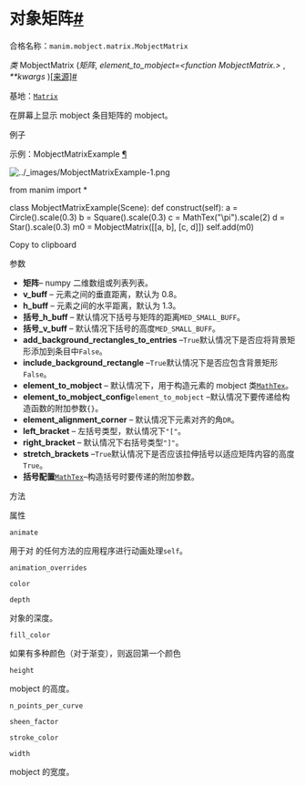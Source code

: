 # 对象矩阵[#](#mobjectmatrix "此标题的固定链接")

合格名称：`manim.mobject.matrix.MobjectMatrix`

_类_ MobjectMatrix (_矩阵_, _element_to_mobject=<function MobjectMatrix.<lambda>>_ , _\*\*kwargs_ )[\[来源\]](../_modules/manim/mobject/matrix.html#MobjectMatrix)[#](#manim.mobject.matrix.MobjectMatrix "此定义的固定链接")

基地：[`Matrix`](manim.mobject.matrix.Matrix.html#manim.mobject.matrix.Matrix "manim.mobject.matrix.Matrix")

在屏幕上显示 mobject 条目矩阵的 mobject。

例子

示例：MobjectMatrixExample [¶](#mobjectmatrixexample)

![../_images/MobjectMatrixExample-1.png](../_images/MobjectMatrixExample-1.png)

from manim import \*

class MobjectMatrixExample(Scene):
def construct(self):
a = Circle().scale(0.3)
b = Square().scale(0.3)
c = MathTex("\\pi").scale(2)
d = Star().scale(0.3)
m0 = MobjectMatrix(\[\[a, b\], \[c, d\]\])
self.add(m0)

Copy to clipboard

参数

- **矩阵**– numpy 二维数组或列表列表。
- **v_buff** – 元素之间的垂直距离，默认为 0.8。
- **h_buff** – 元素之间的水平距离，默认为 1.3。
- **括号\_h_buff** – 默认情况下括号与矩阵的距离`MED_SMALL_BUFF`。
- **括号\_v_buff** – 默认情况下括号的高度`MED_SMALL_BUFF`。
- **add_background_rectangles_to_entries** –`True`默认情况下是否应将背景矩形添加到条目中`False`。
- **include_background_rectangle** –`True`默认情况下是否应包含背景矩形`False`。
- **element_to_mobject** – 默认情况下，用于构造元素的 mobject 类[`MathTex`](manim.mobject.text.tex_mobject.MathTex.html#manim.mobject.text.tex_mobject.MathTex "manim.mobject.text.tex_mobject.MathTex")。
- **element_to_mobject_config**`element_to_mobject` –默认情况下要传递给构造函数的附加参数`{}`。
- **element_alignment_corner** – 默认情况下元素对齐的角`DR`。
- **left_bracket** – 左括号类型，默认情况下`"["`。
- **right_bracket** – 默认情况下右括号类型`"]"`。
- **stretch_brackets** –`True`默认情况下是否应该拉伸括号以适应矩阵内容的高度`True`。
- **括号配置**[`MathTex`](manim.mobject.text.tex_mobject.MathTex.html#manim.mobject.text.tex_mobject.MathTex "manim.mobject.text.tex_mobject.MathTex")–构造括号时要传递的附加参数。

方法

属性

`animate`

用于对 的任何方法的应用程序进行动画处理`self`。

`animation_overrides`

`color`

`depth`

对象的深度。

`fill_color`

如果有多种颜色（对于渐变），则返回第一个颜色

`height`

mobject 的高度。

`n_points_per_curve`

`sheen_factor`

`stroke_color`

`width`

mobject 的宽度。
